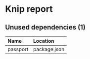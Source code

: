 # Knip report

## Unused dependencies (1)

| Name     | Location     |
|:---------|:-------------|
| passport | package.json |


